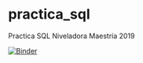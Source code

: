# practica_sql
Practica SQL Niveladora Maestría 2019

[![Binder](https://mybinder.org/badge_logo.svg)](https://mybinder.org/v2/gh/rloredo/practica_sql/master)
